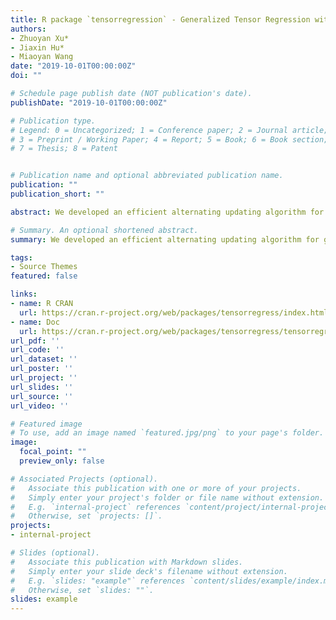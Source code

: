 ```yaml
---
title: R package `tensorregression` - Generalized Tensor Regression with Covariates on Multiple Modes
authors:
- Zhuoyan Xu*
- Jiaxin Hu*
- Miaoyan Wang
date: "2019-10-01T00:00:00Z"
doi: ""

# Schedule page publish date (NOT publication's date).
publishDate: "2019-10-01T00:00:00Z"

# Publication type.
# Legend: 0 = Uncategorized; 1 = Conference paper; 2 = Journal article;
# 3 = Preprint / Working Paper; 4 = Report; 5 = Book; 6 = Book section;
# 7 = Thesis; 8 = Patent


# Publication name and optional abbreviated publication name.
publication: ""
publication_short: ""

abstract: We developed an efficient alternating updating algorithm for generalized tensor-response regression given covariates on multiple modes. The package contains three functions. tensor_regress to implement tensor regression model. The inputs are response tensor, multiple covariate matrices, and a desired Tucker rank. The outputs is a constrained MLE for the coefficient tensor ; selerank to estimate the tucker rank of coefficient tensor based on BIC criterion; simdata to generate response tensor and multiple covariate under different settings.

# Summary. An optional shortened abstract.
summary: We developed an efficient alternating updating algorithm for generalized tensor-response regression given covariates on multiple modes.

tags:
- Source Themes
featured: false

links:
- name: R CRAN
  url: https://cran.r-project.org/web/packages/tensorregress/index.html
- name: Doc
  url: https://cran.r-project.org/web/packages/tensorregress/tensorregress.pdf
url_pdf: ''
url_code: ''
url_dataset: ''
url_poster: ''
url_project: ''
url_slides: ''
url_source: ''
url_video: ''

# Featured image
# To use, add an image named `featured.jpg/png` to your page's folder. 
image:
  focal_point: ""
  preview_only: false

# Associated Projects (optional).
#   Associate this publication with one or more of your projects.
#   Simply enter your project's folder or file name without extension.
#   E.g. `internal-project` references `content/project/internal-project/index.md`.
#   Otherwise, set `projects: []`.
projects:
- internal-project

# Slides (optional).
#   Associate this publication with Markdown slides.
#   Simply enter your slide deck's filename without extension.
#   E.g. `slides: "example"` references `content/slides/example/index.md`.
#   Otherwise, set `slides: ""`.
slides: example
---
```


